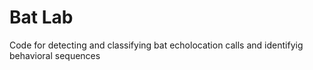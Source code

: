 # Bat Lab

Code for detecting and classifying bat echolocation calls and identifyig behavioral sequences
 
 
